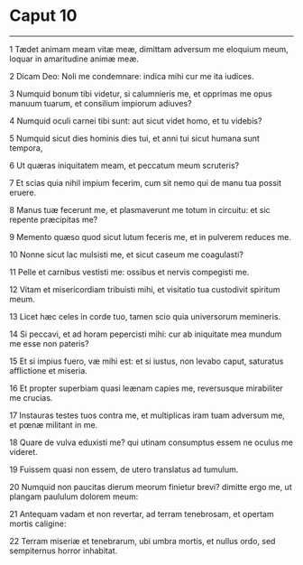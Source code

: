 # Caput 10

***

1 Tædet animam meam vitæ meæ, dimittam adversum me eloquium meum, loquar in amaritudine animæ meæ.

2 Dicam Deo: Noli me condemnare: indica mihi cur me ita iudices.

3 Numquid bonum tibi videtur, si calumnieris me, et opprimas me opus manuum tuarum, et consilium impiorum adiuves?

4 Numquid oculi carnei tibi sunt: aut sicut videt homo, et tu videbis?

5 Numquid sicut dies hominis dies tui, et anni tui sicut humana sunt tempora,

6 Ut quæras iniquitatem meam, et peccatum meum scruteris?

7 Et scias quia nihil impium fecerim, cum sit nemo qui de manu tua possit eruere.

8 Manus tuæ fecerunt me, et plasmaverunt me totum in circuitu: et sic repente præcipitas me?

9 Memento quæso quod sicut lutum feceris me, et in pulverem reduces me.

10 Nonne sicut lac mulsisti me, et sicut caseum me coagulasti?

11 Pelle et carnibus vestisti me: ossibus et nervis compegisti me.

12 Vitam et misericordiam tribuisti mihi, et visitatio tua custodivit spiritum meum.

13 Licet hæc celes in corde tuo, tamen scio quia universorum memineris.

14 Si peccavi, et ad horam pepercisti mihi: cur ab iniquitate mea mundum me esse non pateris?

15 Et si impius fuero, væ mihi est: et si iustus, non levabo caput, saturatus afflictione et miseria.

16 Et propter superbiam quasi leænam capies me, reversusque mirabiliter me crucias.

17 Instauras testes tuos contra me, et multiplicas iram tuam adversum me, et pœnæ militant in me.

18 Quare de vulva eduxisti me? qui utinam consumptus essem ne oculus me videret.

19 Fuissem quasi non essem, de utero translatus ad tumulum.

20 Numquid non paucitas dierum meorum finietur brevi? dimitte ergo me, ut plangam paululum dolorem meum:

21 Antequam vadam et non revertar, ad terram tenebrosam, et opertam mortis caligine:

22 Terram miseriæ et tenebrarum, ubi umbra mortis, et nullus ordo, sed sempiternus horror inhabitat.

